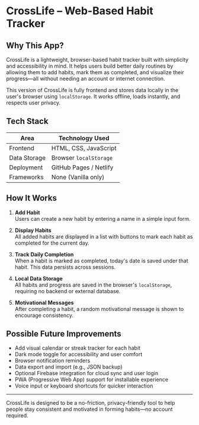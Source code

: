# CrossLife – Web-Based Habit Tracker

## Why This App?

CrossLife is a lightweight, browser-based habit tracker built with simplicity and accessibility in mind. It helps users build better daily routines by allowing them to add habits, mark them as completed, and visualize their progress—all without needing an account or internet connection.

This version of CrossLife is fully frontend and stores data locally in the user's browser using `localStorage`. It works offline, loads instantly, and respects user privacy.

## Tech Stack

| Area           | Technology Used       |
|----------------|------------------------|
| Frontend       | HTML, CSS, JavaScript  |
| Data Storage   | Browser `localStorage` |
| Deployment     | GitHub Pages / Netlify |
| Frameworks     | None (Vanilla only)    |

## How It Works

1. **Add Habit**  
   Users can create a new habit by entering a name in a simple input form.

2. **Display Habits**  
   All added habits are displayed in a list with buttons to mark each habit as completed for the current day.

3. **Track Daily Completion**  
   When a habit is marked as completed, today's date is saved under that habit. This data persists across sessions.

4. **Local Data Storage**  
   All habits and progress are saved in the browser's `localStorage`, requiring no backend or external database.

5. **Motivational Messages**  
   After completing a habit, a random motivational message is shown to encourage consistency.

## Possible Future Improvements

- Add visual calendar or streak tracker for each habit
- Dark mode toggle for accessibility and user comfort
- Browser notification reminders
- Data export and import (e.g., JSON backup)
- Optional Firebase integration for cloud sync and user login
- PWA (Progressive Web App) support for installable experience
- Voice input or keyboard shortcuts for quicker interaction

---

CrossLife is designed to be a no-friction, privacy-friendly tool to help people stay consistent and motivated in forming habits—no account required.
